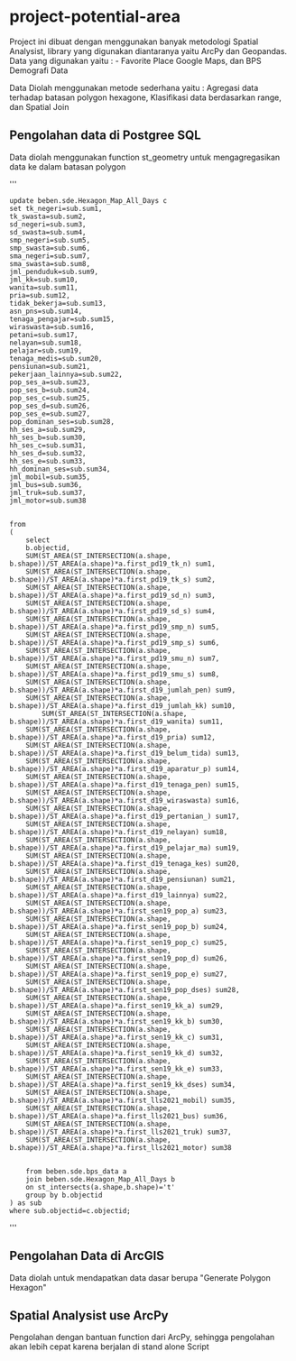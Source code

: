 # project-potential-area

Project ini dibuat dengan menggunakan banyak metodologi Spatial Analysist, library yang digunakan diantaranya yaitu ArcPy dan Geopandas.
Data yang digunakan yaitu : - Favorite Place Google Maps, dan BPS Demografi Data

Data Diolah menggunakan metode sederhana yaitu : Agregasi data terhadap batasan polygon hexagone, Klasifikasi data berdasarkan range, dan Spatial Join 

## Pengolahan data di Postgree SQL 
Data diolah menggunakan function st_geometry untuk mengagregasikan data ke dalam batasan polygon

'''

	update beben.sde.Hexagon_Map_All_Days c
	set tk_negeri=sub.sum1,
	tk_swasta=sub.sum2,
	sd_negeri=sub.sum3,
	sd_swasta=sub.sum4,
	smp_negeri=sub.sum5,
	smp_swasta=sub.sum6,
	sma_negeri=sub.sum7,
	sma_swasta=sub.sum8,
	jml_penduduk=sub.sum9,
	jml_kk=sub.sum10,
	wanita=sub.sum11,
	pria=sub.sum12,
	tidak_bekerja=sub.sum13,
	asn_pns=sub.sum14,
	tenaga_pengajar=sub.sum15,
	wiraswasta=sub.sum16,
	petani=sub.sum17,
	nelayan=sub.sum18,
	pelajar=sub.sum19,
	tenaga_medis=sub.sum20,
	pensiunan=sub.sum21,
	pekerjaan_lainnya=sub.sum22,
	pop_ses_a=sub.sum23,
	pop_ses_b=sub.sum24,
	pop_ses_c=sub.sum25,
	pop_ses_d=sub.sum26,
	pop_ses_e=sub.sum27,
	pop_dominan_ses=sub.sum28,
	hh_ses_a=sub.sum29,
	hh_ses_b=sub.sum30,
	hh_ses_c=sub.sum31,
	hh_ses_d=sub.sum32,
	hh_ses_e=sub.sum33,
	hh_dominan_ses=sub.sum34,
	jml_mobil=sub.sum35,
	jml_bus=sub.sum36,
	jml_truk=sub.sum37,
	jml_motor=sub.sum38
	
	
	from
	(
		select
		b.objectid,
		SUM(ST_AREA(ST_INTERSECTION(a.shape, b.shape))/ST_AREA(a.shape)*a.first_pd19_tk_n) sum1,
		SUM(ST_AREA(ST_INTERSECTION(a.shape, b.shape))/ST_AREA(a.shape)*a.first_pd19_tk_s) sum2,
		SUM(ST_AREA(ST_INTERSECTION(a.shape, b.shape))/ST_AREA(a.shape)*a.first_pd19_sd_n) sum3,
		SUM(ST_AREA(ST_INTERSECTION(a.shape, b.shape))/ST_AREA(a.shape)*a.first_pd19_sd_s) sum4,
		SUM(ST_AREA(ST_INTERSECTION(a.shape, b.shape))/ST_AREA(a.shape)*a.first_pd19_smp_n) sum5,
		SUM(ST_AREA(ST_INTERSECTION(a.shape, b.shape))/ST_AREA(a.shape)*a.first_pd19_smp_s) sum6,
		SUM(ST_AREA(ST_INTERSECTION(a.shape, b.shape))/ST_AREA(a.shape)*a.first_pd19_smu_n) sum7,
		SUM(ST_AREA(ST_INTERSECTION(a.shape, b.shape))/ST_AREA(a.shape)*a.first_pd19_smu_s) sum8,
		SUM(ST_AREA(ST_INTERSECTION(a.shape, b.shape))/ST_AREA(a.shape)*a.first_d19_jumlah_pen) sum9,
		SUM(ST_AREA(ST_INTERSECTION(a.shape, b.shape))/ST_AREA(a.shape)*a.first_d19_jumlah_kk) sum10,
	    	SUM(ST_AREA(ST_INTERSECTION(a.shape, b.shape))/ST_AREA(a.shape)*a.first_d19_wanita) sum11,
		SUM(ST_AREA(ST_INTERSECTION(a.shape, b.shape))/ST_AREA(a.shape)*a.first_d19_pria) sum12,
		SUM(ST_AREA(ST_INTERSECTION(a.shape, b.shape))/ST_AREA(a.shape)*a.first_d19_belum_tida) sum13,
		SUM(ST_AREA(ST_INTERSECTION(a.shape, b.shape))/ST_AREA(a.shape)*a.first_d19_aparatur_p) sum14,
		SUM(ST_AREA(ST_INTERSECTION(a.shape, b.shape))/ST_AREA(a.shape)*a.first_d19_tenaga_pen) sum15,
		SUM(ST_AREA(ST_INTERSECTION(a.shape, b.shape))/ST_AREA(a.shape)*a.first_d19_wiraswasta) sum16,
		SUM(ST_AREA(ST_INTERSECTION(a.shape, b.shape))/ST_AREA(a.shape)*a.first_d19_pertanian_) sum17,
		SUM(ST_AREA(ST_INTERSECTION(a.shape, b.shape))/ST_AREA(a.shape)*a.first_d19_nelayan) sum18,
		SUM(ST_AREA(ST_INTERSECTION(a.shape, b.shape))/ST_AREA(a.shape)*a.first_d19_pelajar_ma) sum19,
		SUM(ST_AREA(ST_INTERSECTION(a.shape, b.shape))/ST_AREA(a.shape)*a.first_d19_tenaga_kes) sum20,
		SUM(ST_AREA(ST_INTERSECTION(a.shape, b.shape))/ST_AREA(a.shape)*a.first_d19_pensiunan) sum21,
	    SUM(ST_AREA(ST_INTERSECTION(a.shape, b.shape))/ST_AREA(a.shape)*a.first_d19_lainnya) sum22,
		SUM(ST_AREA(ST_INTERSECTION(a.shape, b.shape))/ST_AREA(a.shape)*a.first_sen19_pop_a) sum23,
		SUM(ST_AREA(ST_INTERSECTION(a.shape, b.shape))/ST_AREA(a.shape)*a.first_sen19_pop_b) sum24,
		SUM(ST_AREA(ST_INTERSECTION(a.shape, b.shape))/ST_AREA(a.shape)*a.first_sen19_pop_c) sum25,
		SUM(ST_AREA(ST_INTERSECTION(a.shape, b.shape))/ST_AREA(a.shape)*a.first_sen19_pop_d) sum26,
		SUM(ST_AREA(ST_INTERSECTION(a.shape, b.shape))/ST_AREA(a.shape)*a.first_sen19_pop_e) sum27,
		SUM(ST_AREA(ST_INTERSECTION(a.shape, b.shape))/ST_AREA(a.shape)*a.first_sen19_pop_dses) sum28,
		SUM(ST_AREA(ST_INTERSECTION(a.shape, b.shape))/ST_AREA(a.shape)*a.first_sen19_kk_a) sum29,
		SUM(ST_AREA(ST_INTERSECTION(a.shape, b.shape))/ST_AREA(a.shape)*a.first_sen19_kk_b) sum30,
		SUM(ST_AREA(ST_INTERSECTION(a.shape, b.shape))/ST_AREA(a.shape)*a.first_sen19_kk_c) sum31,
	    SUM(ST_AREA(ST_INTERSECTION(a.shape, b.shape))/ST_AREA(a.shape)*a.first_sen19_kk_d) sum32,
		SUM(ST_AREA(ST_INTERSECTION(a.shape, b.shape))/ST_AREA(a.shape)*a.first_sen19_kk_e) sum33,
		SUM(ST_AREA(ST_INTERSECTION(a.shape, b.shape))/ST_AREA(a.shape)*a.first_sen19_kk_dses) sum34,
		SUM(ST_AREA(ST_INTERSECTION(a.shape, b.shape))/ST_AREA(a.shape)*a.first_lls2021_mobil) sum35,
		SUM(ST_AREA(ST_INTERSECTION(a.shape, b.shape))/ST_AREA(a.shape)*a.first_lls2021_bus) sum36,
	    SUM(ST_AREA(ST_INTERSECTION(a.shape, b.shape))/ST_AREA(a.shape)*a.first_lls2021_truk) sum37,
		SUM(ST_AREA(ST_INTERSECTION(a.shape, b.shape))/ST_AREA(a.shape)*a.first_lls2021_motor) sum38
	
	
		from beben.sde.bps_data a
		join beben.sde.Hexagon_Map_All_Days b
		on st_intersects(a.shape,b.shape)='t'
		group by b.objectid
	) as sub
	where sub.objectid=c.objectid;

'''

## Pengolahan Data di ArcGIS 
Data diolah untuk mendapatkan data dasar berupa "Generate Polygon Hexagon"


## Spatial Analysist use ArcPy
Pengolahan dengan bantuan function dari ArcPy, sehingga pengolahan akan lebih cepat karena berjalan di stand alone Script

